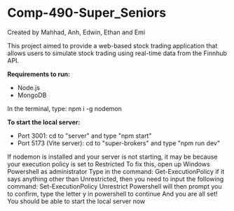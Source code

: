# Comp-490-Super_Seniors

Created by Mahhad, Anh, Edwin, Ethan and Emi

This project aimed to provide a web-based stock trading application that allows users to simulate stock trading using real-time data from the Finnhub API.

**Requirements to run:**
- Node.js
- MongoDB

In the terminal, type: npm i -g nodemon

**To start the local server:**
- Port 3001: cd to "server" and type "npm start"
- Port 5173 (Vite server): cd to "super-brokers" and type "npm run dev"

If nodemon is installed and your server is not starting, it may be because your execution policy is set to Restricted
To fix this, open up Windows Powershell as administrator
Type in the command: Get-ExecutionPolicy
if it says anything other than Unrestricted, then you need to input the following command: Set-ExecutionPolicy Unrestrict
Powershell will then prompt you to confirm, type the letter y in powershell to continue
And you are all set! You should be able to start the local server now
